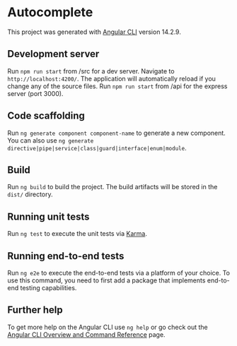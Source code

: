 # Autocomplete

This project was generated with [Angular CLI](https://github.com/angular/angular-cli) version 14.2.9.

## Development server

Run `npm run start` from /src for a dev server. Navigate to `http://localhost:4200/`. The application will automatically reload if you change any of the source files.
Run `npm run start` from /api for the express server (port 3000).

## Code scaffolding

Run `ng generate component component-name` to generate a new component. You can also use `ng generate directive|pipe|service|class|guard|interface|enum|module`.

## Build

Run `ng build` to build the project. The build artifacts will be stored in the `dist/` directory.

## Running unit tests

Run `ng test` to execute the unit tests via [Karma](https://karma-runner.github.io).

## Running end-to-end tests

Run `ng e2e` to execute the end-to-end tests via a platform of your choice. To use this command, you need to first add a package that implements end-to-end testing capabilities.

## Further help

To get more help on the Angular CLI use `ng help` or go check out the [Angular CLI Overview and Command Reference](https://angular.io/cli) page.
